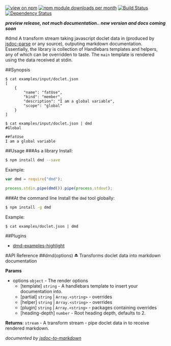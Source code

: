 [![view on npm](http://img.shields.io/npm/v/dmd.svg)](https://www.npmjs.org/package/dmd)
[![npm module downloads per month](http://img.shields.io/npm/dm/dmd.svg)](https://www.npmjs.org/package/dmd)
[![Build Status](https://travis-ci.org/75lb/dmd.svg?branch=master)](https://travis-ci.org/75lb/dmd)
[![Dependency Status](https://david-dm.org/75lb/dmd.svg)](https://david-dm.org/75lb/dmd)

***preview release, not much documentation.. new version and docs coming soon***

#dmd
A transform stream taking javascript doclet data in (produced by [jsdoc-parse](https://github.com/75lb/jsdoc-parse) or any source), outputing markdown documentation. Essentially, the library is collection of Handlebars templates and helpers, any of which can be overridden to taste. The `main` template is rendered using the data received at stdin. 

##Synopsis
```
$ cat examples/input/doclet.json
[
    {
        "name": "fatUse",
        "kind": "member",
        "description": "I am a global variable",
        "scope": "global"
    }
]

$ cat examples/input/doclet.json | dmd
#Global

##fatUse
I am a global variable
```

##Usage
###As a library
Install:
```sh
$ npm install dmd --save
```
Example:
```js
var dmd = require("dmd");

process.stdin.pipe(dmd()).pipe(process.stdout);
```

###At the command line
Install the `dmd` tool globally: 
```sh
$ npm install -g dmd
```
Example:
```sh
$ cat examples/doclet.json | dmd
```

##Plugins
* [dmd-examples-highlight](https://github.com/75lb/dmd-examples-highlight)
    
#API Reference
<a name="exp_module_dmd"></a>
##dmd(options) ⏏
Transforms doclet data into markdown documentation

**Params**

- options `object` - The render options  
  - \[template\] `string` - A handlebars template to insert your documentation into.  
  - \[partial\] `string` | `Array.<string>` - overrides  
  - \[helper\] `string` | `Array.<string>` - overrides  
  - \[plugin\] `string` | `Array.<string>` - packages containing overrides  
  - \[heading-depth\] `number` - Root heading depth, defaults to 2.  

**Returns**: `stream` - A transform stream - pipe doclet data in to receive rendered markdown.  


*documented by [jsdoc-to-markdown](https://github.com/75lb/jsdoc-to-markdown)*
